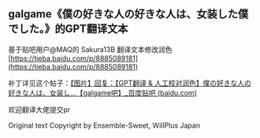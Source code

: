 ## galgame《僕の好きな人の好きな人は、女装した僕でした。》的GPT翻译文本

基于贴吧用户@MAQ的 Sakura13B 翻译文本修改润色
[https://tieba.baidu.com/p/8885089181](https://tieba.baidu.com/p/8885089181)

补丁详见这个帖子：[【图片】回复：【GPT翻译 &amp; 人工校对润色】僕の好きな人の好きな人は、女装し…【galgame吧】_百度贴吧 (baidu.com)](https://tieba.baidu.com/p/8908737119?pn=3)


欢迎翻译大佬提交pr


Original text Copyright by Ensemble-Sweet, WillPlus Japan
